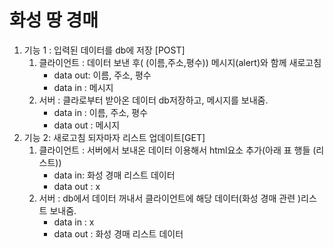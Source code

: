 <h1>화성 땅 경매 </h1>

1. 기능 1 : 입력된 데이터를 db에 저장 [POST]
    1. 클라이언트 : 데이터 보낸 후( (이름,주소,평수))  메시지(alert)와 함께 새로고침
        - data out: 이름, 주소, 평수
        - data in : 메시지
    2. 서버 : 클라로부터 받아온 데이터 db저장하고, 메시지를 보내줌.
        - data in : 이름, 주소, 평수
        - data out : 메시지   
2. 기능 2: 새로고침 되자마자 리스트 업데이트[GET]
    1. 클라이언트 :  서버에서 보내온 데이터 이용해서 html요소 추가(아래 표 행들 (리스트))
        - data in: 화성 경매 리스트 데이터 
        - data out : x 
    2. 서버 : db에서 데이터 꺼내서 클라이언트에 해당 데이터(화성 경매 관련 )리스트 보내줌.
        - data in : x
        - data out : 화성 경매 리스트 데이터